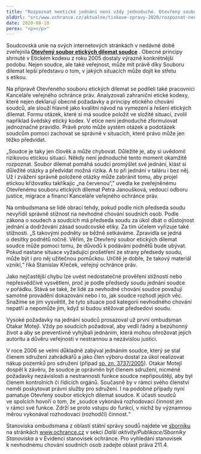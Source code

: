 ```yaml
---
title: "Rozpoznat neetické jednání není vždy jednoduché. Otevřený soubor etických dilemat soudce může být užitečnou pomůckou"
oldUrl: "src/www.ochrance.cz/aktualne/tiskove-zpravy-2020/rozpoznat-neeticke-jednani-neni-vzdy-jednoduche-otevreny-soubor-etickych-dilemat-soudce-m"
date: 2020-08-10
perex: "<p></p>"
---
```


<!-- imported from the old website -->

<p>Soudcovská unie na svých internetových stránkách v nedávné době zveřejnila<b> <a title="Otevření do nového okna" href="http://www.sucr.cz/o-nas/otevreny-soubor-etick%c3%bdch-dilemat-soudce.html" target="_blank">Otevřený soubor etických dilemat soudce</a> <img alt="" src="https://www.ochrance.cz/typo3/ext/od_linkdesc/icons/external.gif" class="od_linkdesc_icon_external" /></b>. Obecné principy shrnuté v Etickém kodexu z roku 2005 dostaly výrazně konkrétnější podobu. Nejen soudce, ale také veřejnost, může mít právě díky Souboru dilemat lepší představu o tom, v jakých situacích může dojít ke střetu s etikou. </p> <p>Na přípravě Otevřeného souboru etických dilemat se podíleli také pracovníci Kanceláře veřejného ochránce práv. Analyzovali zahraniční etické kodexy, které nejen deklarují obecné požadavky a principy etického chování soudců, ale slouží hlavně jako kvalitní návod na vymezení a řešení etických dilemat. Formu otázek, které si má soudce položit ve složité situaci, zvolil například švédský etický kodex. V etice není jednoduché zformulovat jednoznačné pravidlo. Právě proto může systém otázek a podotázek soudcům pomoci zachovat se správně v situacích, které právo může jen těžko předvídat. </p> <p>„Soudce je taky jen člověk a může chybovat. Důležité je, aby si uvědomil rizikovou etickou situaci. Někdy není jednoduché tento moment okamžitě rozpoznat. Soubor dilemat pomáhá soudci promýšlet své jednání, klást si důležité otázky a předvídat možná rizika. A to při jednání v taláru i bez něj. Už i zvážení správně položené otázky může zabránit tomu, aby projel etickou křižovatku takříkajíc „na červenou“,&quot; uvedla ke zveřejněnému Otevřenému souboru etických dilemat Petra Janoušková, vedoucí odboru justice, migrace a financí Kanceláře veřejného ochránce práv.</p> <p>Na ombudsmana se lidé obrací tehdy, pokud podle nich předseda soudu nevyřídil správně stížnost na nevhodné chování soudních osob. Podle zákona o soudech a soudcích má předseda soudu za úkol dbát o důstojnost jednání a dodržování zásad soudcovské etiky. Za tím účelem vyřizuje také stížnosti.<i> </i>„S takovými podněty se běžně setkáváme. Zpravidla se jedná o desítky podnětů ročně. Věřím, že Otevřený soubor etických dilemat soudce může pomoci tomu, že důvodů k podávání podnětů bude ubývat. Pokud nastane situace vyžadující prošetření ze strany předsedy soudu, může být i pro něj užitečnou pomůckou. Určitě je dobře, že takový materiál vznikl,“ říká Stanislav Křeček, veřejný ochránce práv. </p> <p>Jako nejčastější chybu lze uvést nedostatečné prověření stížností nebo nepřesvědčivé vysvětlení, proč je podle předsedy soudu jednání soudce v pořádku. Stává se také, že lidé za nevhodné chování soudce považují samotné provádění dokazování nebo i to, jak soudce rozhodl jejich věc. Snažíme se jim vysvětlit, že tyto situace pod kategorii nevhodného chování nepatří a nepomůže jim, když si budou stěžovat předsedovi soudu. </p> <p>Vysoké požadavky na jednání soudců prosazoval už první ombudsman Otakar Motejl. Vždy po soudcích požadoval, aby vedli řádný a bezúhonný život a aby se preventivně vyhýbali jednáním, která mohou ohrožovat jejich autoritu a důvěru veřejnosti v nestrannou a nezávislou justici. </p> <p>V roce 2006 se velmi důkladně zabýval jednáním soudce, který se stal členem sdružení zahrádkářů a jako člen výboru dostal za úkol realizovat nákup pozemků pro sdružení (případ <a href="https://eso.ochrance.cz/Nalezene/Edit/5908" target="_blank">sp. zn. 3737/2005</a>). Otakar Motejl dospěl k závěru, že soudce je oprávněn být členem sdružení, nicméně požadavky nezávislosti a nestrannosti funkce soudce nepřipouštějí, aby byl členem kontrolních či řídících orgánů. Současně by v rámci svého členství neměl poskytovat právní služby pro sdružení. I na podobné případy nyní pamatuje Otevřený soubor etických dilemat soudce. K účasti soudců ve spolcích hovoří o tom, že „soudce vykonává rozhodovací činnost jen v rámci své funkce. Zdrží se proto vstupu do funkcí, v nichž by významnou měrou vykonával rozhodovací (rozhodčí) činnost.“ </p> <p>Stanoviska ombudsmana z oblasti státní správy soudů najdete ve <a href="https://www.ochrance.cz/fileadmin/user_upload/Publikace/sborniky_stanoviska/Sbornik_Statni-sprava-soudu.pdf" target="_blank">sborníku</a> na stránkách <a href="http://www.ochrance.cz/">www.ochrance.cz</a> v sekci <i>Další aktivity/Publikace/Sborníky Stanoviska </i>a v Evidenci stanovisek ochránce. Pro vyhledání stanovisek k nevhodnému chování soudních osob zadejte oblast práva 211.4. </p>
